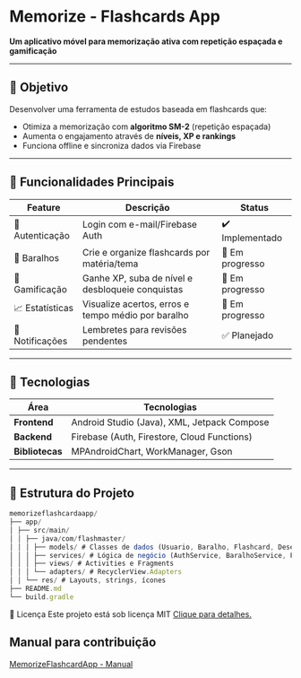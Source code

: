 # Memorize - Flashcards App

**Um aplicativo móvel para memorização ativa com repetição espaçada e gamificação**

---

## :dart: Objetivo  
Desenvolver uma ferramenta de estudos baseada em flashcards que:  
- Otimiza a memorização com **algoritmo SM-2** (repetição espaçada)  
- Aumenta o engajamento através de **níveis, XP e rankings**  
- Funciona offline e sincroniza dados via Firebase  

---

## :iphone: Funcionalidades Principais  

| Feature               | Descrição                                                                 | Status       |  
|-----------------------|---------------------------------------------------------------------------|--------------|  
| :busts_in_silhouette: Autenticação | Login com e-mail/Firebase Auth                                          | ✔️ Implementado |  
| :notebook: Baralhos   | Crie e organize flashcards por matéria/tema                              | 🚧 Em progresso |  
| :game_die: Gamificação| Ganhe XP, suba de nível e desbloqueie conquistas                         | 🚧 Em progresso |  
| :chart_with_upwards_trend: Estatísticas | Visualize acertos, erros e tempo médio por baralho           | 🚧 Em progresso |  
| :bell: Notificações   | Lembretes para revisões pendentes                                        | ✅ Planejado   |  

---

## :wrench: Tecnologias  

| Área           | Tecnologias                                                                 |  
|----------------|-----------------------------------------------------------------------------|  
| **Frontend**   | Android Studio (Java), XML, Jetpack Compose                               |  
| **Backend**    | Firebase (Auth, Firestore, Cloud Functions)                                 |  
| **Bibliotecas**| MPAndroidChart, WorkManager, Gson                                           |  

---

## :open_file_folder: Estrutura do Projeto  

```javascript
memorizeflashcardaapp/
├── app/
│ ├── src/main/
│ │ ├── java/com/flashmaster/
│ │ │ ├── models/ # Classes de dados (Usuario, Baralho, Flashcard, Desempenho)
│ │ │ ├── services/ # Lógica de negócio (AuthService, BaralhoService, FlashcardService, GamificacaoService)
│ │ │ ├── views/ # Activities e Fragments
│ │ │ └── adapters/ # RecyclerView.Adapters
│ │ └── res/ # Layouts, strings, ícones
├── README.md
└── build.gradle
```

:page_facing_up: Licença
Este projeto está sob licença MIT [Clique para detalhes.](https://choosealicense.com/licenses/mit/) 

## Manual para contribuição
[MemorizeFlashcardApp - Manual](https://opaque-salute-56f.notion.site/Contribuindo-com-um-projeto-no-github-2283e5e3a05180e8bbacdf5cec395274)
